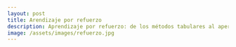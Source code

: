 ```yaml
---
layout: post
title: Arendizaje por refuerzo
description: Aprendizaje por refuerzo: de los métodos tabulares al aperendizaje profundo
image: /assets/images/refuerzo.jpg
---
```

